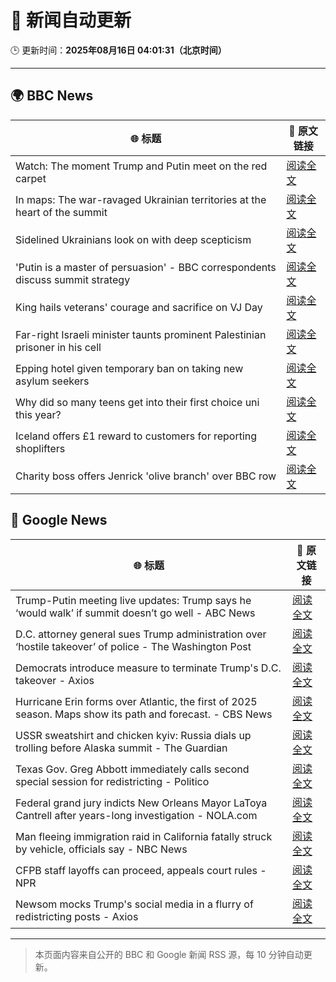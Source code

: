 # 🧠 新闻自动更新

🕒 更新时间：**2025年08月16日 04:01:31（北京时间）**

---

## 🌍 BBC News

| 🌐 标题 | 🔗 原文链接 |
|--------|-------------|
| Watch: The moment Trump and Putin meet on the red carpet | [阅读全文](https://www.bbc.com/news/articles/cwy0v14vw18o?at_medium=RSS&at_campaign=rss) |
| In maps: The war-ravaged Ukrainian territories at the heart of the summit | [阅读全文](https://www.bbc.com/news/articles/cgkrn433lk2o?at_medium=RSS&at_campaign=rss) |
| Sidelined Ukrainians look on with deep scepticism | [阅读全文](https://www.bbc.com/news/articles/cm21l237pkpo?at_medium=RSS&at_campaign=rss) |
| 'Putin is a master of persuasion' - BBC correspondents discuss summit strategy | [阅读全文](https://www.bbc.com/news/videos/c6205ezp6nlo?at_medium=RSS&at_campaign=rss) |
| King hails veterans' courage and sacrifice on VJ Day | [阅读全文](https://www.bbc.com/news/articles/c5y0lnzpqjgo?at_medium=RSS&at_campaign=rss) |
| Far-right Israeli minister taunts prominent Palestinian prisoner in his cell | [阅读全文](https://www.bbc.com/news/articles/cqxg3xg8xyyo?at_medium=RSS&at_campaign=rss) |
| Epping hotel given temporary ban on taking new asylum seekers | [阅读全文](https://www.bbc.com/news/articles/cp8z537ngvno?at_medium=RSS&at_campaign=rss) |
| Why did so many teens get into their first choice uni this year? | [阅读全文](https://www.bbc.com/news/articles/c62n9ygdqeno?at_medium=RSS&at_campaign=rss) |
| Iceland offers £1 reward to customers for reporting shoplifters | [阅读全文](https://www.bbc.com/news/articles/c707rzen2zvo?at_medium=RSS&at_campaign=rss) |
| Charity boss offers Jenrick 'olive branch' over BBC row | [阅读全文](https://www.bbc.com/news/articles/cwyex93wnd3o?at_medium=RSS&at_campaign=rss) |

## 📰 Google News

| 🌐 标题 | 🔗 原文链接 |
|--------|-------------|
| Trump-Putin meeting live updates: Trump says he ‘would walk’ if summit doesn’t go well - ABC News | [阅读全文](https://news.google.com/rss/articles/CBMilwFBVV95cUxOWVBqanI4ZkhtZmxqcU5FRHVRRXRRVkttSWNKUTZFMTZhSTY0RzJEN3FTLTR1Mmd1eGdLZlJjNWhfSThBV292UVMzWW9Xa2tYVDVVSzFVQjJDTm85NE5FcWNYbDZMVDR5LWVac1NfMVp1S3B1U2tfbjBaMU5zLWljR3ZGMlhKODVuUTVaSDdnYzc5V1BBREJB?oc=5) |
| D.C. attorney general sues Trump administration over ‘hostile takeover’ of police - The Washington Post | [阅读全文](https://news.google.com/rss/articles/CBMihAFBVV95cUxOb3oySWphQkRsZ1RUWGwzMi1OeFVVaFpackZWcjlMS0N2VkwxN3pPMnRCXzhzUjg3T19rV1pNanlkZjdaVlBkMWt4ZHlIeVc3U1FpNVVxMVAxcDVCVW9BUmpLeUpDb25sTXVsc1Q2NHJJOEtmdXltbFZDWEx6azdfSmQwYXA?oc=5) |
| Democrats introduce measure to terminate Trump's D.C. takeover - Axios | [阅读全文](https://news.google.com/rss/articles/CBMiiAFBVV95cUxPeG9IaE92MlZ1d29Jakt6UWVUVWVIeXM0Y1BHNmFyaFpfYzBZd1laWkg4LVFGejRvaG9uVjhZemR5ZDV0UXh4ZE5NMnoyVXd4S1R2YlFWMUJpNEJLOU43VzFyYUw1THB3cjdJcXc4dXFKQlNqZU9ta2kxZG5jSDBVbmVPaXBsZ3pO?oc=5) |
| Hurricane Erin forms over Atlantic, the first of 2025 season. Maps show its path and forecast. - CBS News | [阅读全文](https://news.google.com/rss/articles/CBMiZkFVX3lxTE5yN3RTRHRvZlNFVGNvOTBOcjBqU2c2THdBbkpwdzFuUDJiMmZwT3M2U2ZuMzN6LU13cHJhMDFPYjJCMnItZ1RjdFZLUFhha2xBcjF2WEhSRzlJU0UwY3ZRTktMZ2xyd9IBa0FVX3lxTFBVb2xDOVZURkZKQkE4d2llblF6QXFSaGFBaDQtb1VfWDBrSURoRzFyS0hMMzVoT2pTdDZwVXQ3b05Tc0xnNWpSUDZCdG1yMDRuNE5jTWhGMW1ieGpqbmVkRWdOVm40cGxRLXp3?oc=5) |
| USSR sweatshirt and chicken kyiv: Russia dials up trolling before Alaska summit - The Guardian | [阅读全文](https://news.google.com/rss/articles/CBMiwgFBVV95cUxPY3EwTHdGNjFLOU42ZWNudzUtSWJzSFd3VlhFZTBfVGFycFdRcUhXVl9FNDZtUlp5b25pZlN5MGdGWXpYRTFuVFViOFVxVzQzRm9ZdTRldGtBODZodkJjZUIzUk5ZaU4xLTFOeE44YXhEeGRfNEZFN2dubzIxc3hVZ3FKTXNfRGJ3TUNiS1p6eUZvNGY5YmFOZEdOVnVYakFlMmpZWmFVdDNlWWJiaUV2aF93SW9Ua053Ui1EQmZQNkJRdw?oc=5) |
| Texas Gov. Greg Abbott immediately calls second special session for redistricting - Politico | [阅读全文](https://news.google.com/rss/articles/CBMioAFBVV95cUxObE5KZXFWV1pxVkhya0l1UEt5akN1aTZpNWlqTkpRaHVzV25sWWJJQTFtZ0ZMX0VPYW05NTFqQlJpcktTd2FVX1JKWG56MmtjeDBJTE1vUHVsdFB5TDNyN01UWVIwNEFjejIzYjdYU01Rby1mTWM5UmlCTUFGV3Nkdm5DOU9MR0RYZmhTalRWN05kaWhRQkEwbUQ3emxXWW1C?oc=5) |
| Federal grand jury indicts New Orleans Mayor LaToya Cantrell after years-long investigation - NOLA.com | [阅读全文](https://news.google.com/rss/articles/CBMixgFBVV95cUxPV3pnWldPVXJqRGpHMnk4dmdRQ2M2WDZ2MnRUdUp5amRKT2NpczZBS2xvZ2NhWDdYNzg0SEpWb0VKWEtzZWF2RGhyZzhsUlRUSTFvZWxpUXVoNU5mQnRLTEFWUXZxX2x1MWo4dUJEeGRmNW5mdXdISERJVXYtaU9KTy13TklQcUlYRHJkbmUzUmF1alg3bzctMjBLaXJiQW1xSjJoMldfbExmUTZzRmR1SkswT1l0VDM1Mk1Ram54ZGRmZXRrNmc?oc=5) |
| Man fleeing immigration raid in California fatally struck by vehicle, officials say - NBC News | [阅读全文](https://news.google.com/rss/articles/CBMiugFBVV95cUxQa2ZaUW1ZSFIwN041Z2dKRXNtVWIzR05yaFdRZVlvZE5nVklWUVFkWU1lb2RiUE5SLTJ1U2lheTNlWERpTXZSak9VOERrZmNDSkM0SmFBSG5BTU1lQVV6YUx4RTBQdHd1RTJ3Nm8xaDIwYUV1OWlhRVAwSGlnNXJNQl9fRFI0Z2puV0Y2OU9UMll2bDVPU3lULURyLVJYTDR5NTdTTGJSTC1tLUJUdk1tTF90dHVFSEZyeFHSAVZBVV95cUxNWXlHeDNycW1VbFU0ekt3dm1BT29aT09wUy1aMURJdXc1bXlqenFVamhuVzBkTDE2dFdYcTdzS2ZZWEJUdjhZVGxYWk5NRE94dXR2V2hCUQ?oc=5) |
| CFPB staff layoffs can proceed, appeals court rules - NPR | [阅读全文](https://news.google.com/rss/articles/CBMihAFBVV95cUxNazRINlVuV3RyYU9wTDg2dng5czUyaEZmR213QXFJQ1JtZWxtX2E5bzRnbFNaQWw2V1NXOTRIUXRFbURTVVVsVVc4ZlJhV2VMX2twR1U5M0R2dnlzT09ZelczZTVCS2h3Y1BNXy03X0x0Um8tT25BSnVNZm9xZzhpMzdrVWo?oc=5) |
| Newsom mocks Trump's social media in a flurry of redistricting posts - Axios | [阅读全文](https://news.google.com/rss/articles/CBMifEFVX3lxTFAwR1dCZ1JWeFl0N2V1NTNGSmtzeEJ1VjREaEJkbGptcDJMZkpHbTBndHlnSlkzWVIzVEQyX3NFamdjX0ZVd3BfZExZbEdZR1J5dmVBOVF3WFA2a3ZnNXl5QUYyeEk5Qy1ZSGRuS2dPR0d1ckRhS1ltNXV0amw?oc=5) |

---
> 本页面内容来自公开的 BBC 和 Google 新闻 RSS 源，每 10 分钟自动更新。